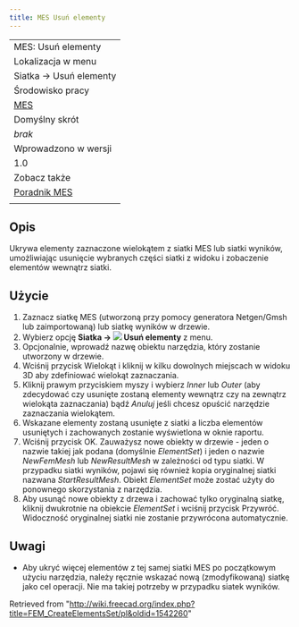 ```yaml
---
title: MES Usuń elementy
---
```


|                                                    |
| -------------------------------------------------- |
| MES: Usuń elementy                                 |
| Lokalizacja w menu                                 |
| Siatka → Usuń elementy                             |
| Środowisko pracy                                   |
| [MES](/FEM_Workbench/pl "FEM Workbench/pl")        |
| Domyślny skrót                                     |
| _brak_                                             |
| Wprowadzono w wersji                               |
| 1.0                                                |
| Zobacz także                                       |
| [Poradnik MES](/FEM_tutorial/pl "FEM tutorial/pl") |
|                                                    |

## Opis

Ukrywa elementy zaznaczone wielokątem z siatki MES lub siatki wyników, umożliwiając usunięcie wybranych części siatki z widoku i zobaczenie elementów wewnątrz siatki.

## Użycie

1. Zaznacz siatkę MES (utworzoną przy pomocy generatora Netgen/Gmsh lub zaimportowaną) lub siatkę wyników w drzewie.
2. Wybierz opcję **Siatka → ![](/images/FEM_CreateElementsSet.svg) Usuń elementy** z menu.
3. Opcjonalnie, wprowadź nazwę obiektu narzędzia, który zostanie utworzony w drzewie.
4. Wciśnij przycisk Wielokąt i kliknij w kilku dowolnych miejscach w widoku 3D aby zdefiniować wielokąt zaznaczania.
5. Kliknij prawym przyciskiem myszy i wybierz _Inner_ lub _Outer_ (aby zdecydować czy usunięte zostaną elementy wewnątrz czy na zewnątrz wielokąta zaznaczania) bądź _Anuluj_ jeśli chcesz opuścić narzędzie zaznaczania wielokątem.
6. Wskazane elementy zostaną usunięte z siatki a liczba elementów usuniętych i zachowanych zostanie wyświetlona w oknie raportu.
7. Wciśnij przycisk OK. Zauważysz nowe obiekty w drzewie - jeden o nazwie takiej jak podana (domyślnie _ElementSet_) i jeden o nazwie _NewFemMesh_ lub _NewResultMesh_ w zależności od typu siatki. W przypadku siatki wyników, pojawi się również kopia oryginalnej siatki nazwana _StartResultMesh_. Obiekt _ElementSet_ może zostać użyty do ponownego skorzystania z narzędzia.
8. Aby usunąć nowe obiekty z drzewa i zachować tylko oryginalną siatkę, kliknij dwukrotnie na obiekcie _ElementSet_ i wciśnij przycisk Przywróć. Widoczność oryginalnej siatki nie zostanie przywrócona automatycznie.

## Uwagi

- Aby ukryć więcej elementów z tej samej siatki MES po początkowym użyciu narzędzia, należy ręcznie wskazać nową (zmodyfikowaną) siatkę jako cel operacji. Nie ma takiej potrzeby w przypadku siatek wyników.

Retrieved from "<http://wiki.freecad.org/index.php?title=FEM_CreateElementsSet/pl&oldid=1542260>"
